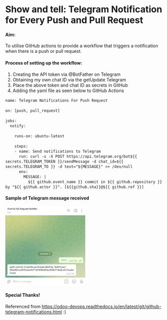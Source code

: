 # Show and tell: Telegram Notification for Every Push and Pull Request

#### Aim:
To utilise GitHub actions to provide a workflow that triggers a notification when there is a push or pull request.

#### Process of setting up the workflow:
1. Creating the API token via @BotFather on Telegram
2. Obtaining my own chat ID via the getUpdate Telegram
3. Place the above token and chat ID as secrets in GitHub
4. Adding the yaml file as seen below to GitHub Actions

```
name: Telegram Notifications For Push Request

on: [push, pull_request]

jobs:
  notify:

    runs-on: ubuntu-latest

    steps:
    - name: Send notifications to Telegram
      run: curl -s -X POST https://api.telegram.org/bot${{ secrets.TELEGRAM_TOKEN }}/sendMessage -d chat_id=${{ secrets.TELEGRAM_TO }} -d text="${MESSAGE}" >> /dev/null
      env:
        MESSAGE: |
          ${{ github.event_name }} commit in ${{ github.repository }} by "${{ github.actor }}". [${{github.sha}}@${{ github.ref }}]
```

#### Sample of Telegram message received
<a href="url"><img src="sample.JPG"  width="50%" height="50%" ></a>



#### Special Thanks!
Referenced from https://odoo-devops.readthedocs.io/en/latest/git/github-telegram-notifications.html :)
